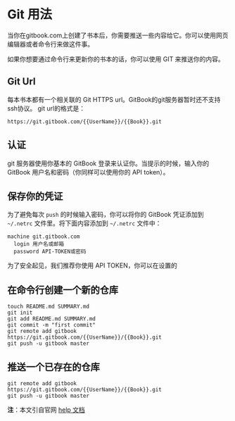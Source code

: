 # Git 用法

当你在gitbook.com上创建了书本后，你需要推送一些内容给它。你可以使用网页编辑器或者命令行来做这件事。

如果你想要通过命令行来更新你的书本的话，你可以使用 GIT 来推送你的内容。

## Git Url
每本书本都有一个相关联的 Git HTTPS url。GitBook的git服务器暂时还不支持ssh协议。
git url的格式是：
```
https://git.gitbook.com/{{UserName}}/{{Book}}.git
```

## 认证
git 服务器使用你基本的 GitBook 登录来认证你。当提示的时候，输入你的 GitBook 用户名和密码（你同样可以使用你的 API token）。

## 保存你的凭证
为了避免每次 `push` 的时候输入密码，你可以将你的 GitBook 凭证添加到 `~/.netrc` 文件里。将下面内容添加到 `~/.netrc` 文件中：
```
machine git.gitbook.com
  login 用户名或邮箱
  password API-TOKEN或密码
```
为了安全起见，我们推荐你使用 API TOKEN，你可以在设置的

## 在命令行创建一个新的仓库
```
touch README.md SUMMARY.md
git init
git add README.md SUMMARY.md
git commit -m "first commit"
git remote add gitbook https://git.gitbook.com/{{UserName}}/{{Book}}.git
git push -u gitbook master
```

## 推送一个已存在的仓库
```
git remote add gitbook https://git.gitbook.com/{{UserName}}/{{Book}}.git
git push -u gitbook master
```

**注**：本文引自官网 [help 文档](https://help.gitbook.com/books/how-can-i-use-git.html)